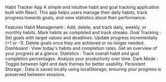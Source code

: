 Habit Tracker App
A simple and intuitive habit and goal tracking application built with React. This app helps users manage their daily habits, track progress towards goals, and view statistics about their performance.

Features
Habit Management :
Add, delete, and track daily, weekly, or monthly habits.
Mark habits as completed and track streaks.
Goal Tracking :
Set goals with target values and deadlines.
Update progress incrementally (+1 or -1).
Delete goals once they are achieved or no longer needed.
Dashboard :
View today's habits and completion rates.
Get an overview of your progress at a glance.
Statistics :
Track overall habit and goal completion percentages.
Analyze your productivity over time.
Dark Mode :
Toggle between light and dark themes for better usability.
Persistent Storage :
Data is saved locally using localStorage, ensuring your progress is preserved between sessions.